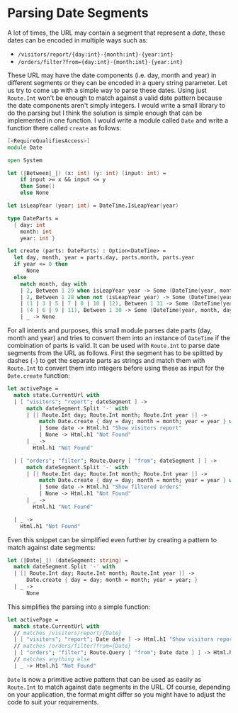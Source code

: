 # Parsing Date Segments

A lot of times, the URL may contain a segment that represent a *date*, these dates can be encoded in multiple ways such as:
 - `/visitors/report/{day:int}-{month:int}-{year:int}`
 - `/orders/filter?from={day:int}-{month:int}-{year:int}`

These URL may have the date components (i.e. day, month and year) in different segments or they can be encoded in a query string parameter. Let us try to come up with a simple way to parse these dates. Using just `Route.Int` won't be enough to match against a valid date pattern because the date components aren't simply integers. I would write a small library to do the parsing but I think the solution is simple enough that can be implemented in one function. I would write a module called `Date` and write a function there called `create` as follows:
```fsharp
[<RequireQualifiesAccess>]
module Date

open System

let (|Between|_|) (x: int) (y: int) (input: int) =
    if input >= x && input <= y
    then Some()
    else None

let isLeapYear (year: int) = DateTime.IsLeapYear(year)

type DateParts =
  { day: int
    month: int
    year: int }

let create (parts: DateParts) : Option<DateTime> =
  let day, month, year = parts.day, parts.month, parts.year
  if year <= 0 then
      None
  else
    match month, day with
    | 2, Between 1 29 when isLeapYear year -> Some (DateTime(year, month, day))
    | 2, Between 1 28 when not (isLeapYear year) -> Some (DateTime(year, month, day))
    | (1 | 3 | 5 | 7 | 8 | 10 | 12), Between 1 31 -> Some (DateTime(year, month, day))
    | (4 | 6 | 9 | 11), Between 1 30 -> Some (DateTime(year, month, day))
    | _ -> None
```
For all intents and purposes, this small module parses date parts (day, month and year) and tries to convert them into an instance of `DateTime` if the combination of parts is valid. It can be used with `Route.Int` to parse date segments from the URL as follows. First the segment has to be splitted by dashes (`-`) to get the separate parts as strings and match them with `Route.Int` to convert them into integers before using these as input for the `Date.create` function:
```fsharp
let activePage =
  match state.CurrentUrl with
  | [ "visitors"; "report"; dateSegment ] ->
      match dateSegment.Split '-' with
      | [| Route.Int day; Route.Int month; Route.Int year |] ->
          match Date.create { day = day; month = month; year = year } with
          | Some date -> Html.h1 "Show visitors report"
          | None -> Html.h1 "Not Found"
      | _ ->
        Html.h1 "Not Found"

  | [ "orders"; "filter"; Route.Query [ "from"; dateSegment ] ] ->
      match dateSegment.Split '-' with
      | [| Route.Int day; Route.Int month; Route.Int year |] ->
          match Date.create { day = day; month = month; year = year } with
          | Some date -> Html.h1 "Show filtered orders"
          | None -> Html.h1 "Not Found"
      | _ ->
        Html.h1 "Not Found"

  | _ ->
    Html.h1 "Not Found"
```
Even this snippet can be simplified even further by creating a pattern to match against date segments:
```fsharp
let (|Date|_|) (dateSegment: string) =
  match dateSegment.Split '-' with
  | [| Route.Int day; Route.Int month; Route.Int year |] ->
      Date.create { day = day; month = month; year = year; }
  | _ ->
      None
```
This simplifies the parsing into a simple function:
```fsharp
let activePage =
  match state.CurrentUrl with
  // matches /visitors/report/{Date}
  | [ "visitors"; "report"; Date date ] -> Html.h1 "Show visitors report"
  // matches /orders/filter?from={Date}
  | [ "orders"; "filter"; Route.Query [ "from"; Date date ] ] -> Html.h1 "Show filtered orders"
  // matches anything else
  | _ -> Html.h1 "Not Found"

```
`Date` is now a primitive active pattern that can be used as easily as `Route.Int` to match against date segments in the URL. Of course, depending on your application, the format might differ so you might have to adjust the code to suit your requirements.